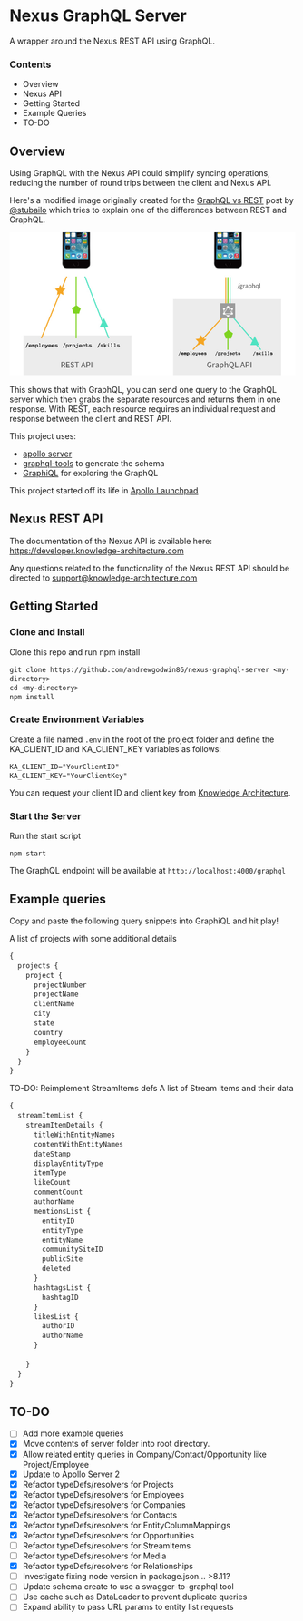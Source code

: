 # Nexus GraphQL Server

A wrapper around the Nexus REST API using GraphQL.

### Contents

- Overview
- Nexus API
- Getting Started
- Example Queries
- TO-DO


## Overview
Using GraphQL with the Nexus API could simplify syncing operations, reducing the number of round trips between the client and Nexus API.

Here's a modified image originally created for the
[GraphQL vs REST](https://dev-blog.apollodata.com/graphql-vs-rest-5d425123e34b)
post by [@stubailo](https://github.com/stubailo) which tries to explain one of the differences
between REST and GraphQL.

![GraphQL vs REST](assets/NexusGraphQL.jpg)

This shows that with GraphQL, you can send one query to the GraphQL server which then
grabs the separate resources and returns them in one response.
With REST, each resource requires an individual request and response between the client and REST API.

This project uses:
- [apollo server](https://github.com/apollographql/apollo-server)
- [graphql-tools](https://github.com/apollographql/graphql-tools) to generate the schema
- [GraphiQL](https://github.com/graphql/graphiql) for exploring the GraphQL

This project started off its life in [Apollo Launchpad](https://launchpad.graphql.com/new)


## Nexus REST API
The documentation of the Nexus API is available here:
https://developer.knowledge-architecture.com

Any questions related to the functionality of the Nexus REST API should be directed to [support@knowledge-architecture.com](mailto:support@knowledge-architecture.com)

## Getting Started

### Clone and Install
Clone this repo and run npm install

```
git clone https://github.com/andrewgodwin86/nexus-graphql-server <my-directory>
cd <my-directory>
npm install
```
### Create Environment Variables
Create a file named `.env` in the root of the project folder and define the KA_CLIENT_ID and KA_CLIENT_KEY variables as follows:
```
KA_CLIENT_ID="YourClientID"
KA_CLIENT_KEY="YourClientKey"
```
You can request your client ID and client key from [Knowledge Architecture](mailto:support@knowledge-architecture.com).

### Start the Server
Run the start script
```
npm start
```
The GraphQL endpoint will be available at `http://localhost:4000/graphql`

## Example queries

Copy and paste the following query snippets into GraphiQL and hit play!

A list of projects with some additional details
```javascript
{
  projects {
    project {
      projectNumber
      projectName
      clientName
      city
      state
      country
      employeeCount
    }
  }
}
```

TO-DO: Reimplement StreamItems defs
A list of Stream Items and their data
```javascript
{
  streamItemList {
    streamItemDetails {
      titleWithEntityNames
      contentWithEntityNames
      dateStamp
      displayEntityType
      itemType
      likeCount
      commentCount
      authorName
      mentionsList {
        entityID
        entityType
        entityName
        communitySiteID
        publicSite
        deleted
      }
      hashtagsList {
        hashtagID
      }
      likesList {
        authorID
        authorName
      }

    }  
  }
}
```

## TO-DO
- [ ] Add more example queries
- [x] Move contents of server folder into root directory.
- [x] Allow related entity queries in Company/Contact/Opportunity like Project/Employee
- [x] Update to Apollo Server 2
- [x] Refactor typeDefs/resolvers for Projects
- [x] Refactor typeDefs/resolvers for Employees
- [x] Refactor typeDefs/resolvers for Companies 
- [x] Refactor typeDefs/resolvers for Contacts
- [x] Refactor typeDefs/resolvers for EntityColumnMappings
- [x] Refactor typeDefs/resolvers for Opportunities
- [ ] Refactor typeDefs/resolvers for StreamItems
- [ ] Refactor typeDefs/resolvers for Media
- [x] Refactor typeDefs/resolvers for Relationships
- [ ] Investigate fixing node version in package.json... >8.11?
- [ ] Update schema create to use a swagger-to-graphql tool
- [ ] Use cache such as DataLoader to prevent duplicate queries
- [ ] Expand ability to pass URL params to entity list requests
